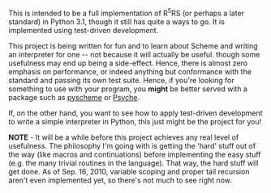 This is intended to be a full implementation of R<sup>5</sup>RS (or perhaps a later standard) in Python 3.1, though it still has quite a ways to go. It is implemented using test-driven development.

This project is being written for fun and to learn about Scheme and writing an interpreter for one -- not because it will actually be useful. though some usefulness may end up being a side-effect. Hence, there is almost zero emphasis on performance, or indeed anything but conformance with the standard and passing its own test suite. Hence, if you're looking for something to use with your program, you **might** be better served with a package such as [pyscheme](http://hkn.eecs.berkeley.edu/~dyoo/python/pyscheme/) or [Psyche](http://www.xs4all.nl/~yduppen/site/psyche.html).

If, on the other hand, you want to see how to apply test-driven development to write a simple interpreter in Python, this just might be the project for you!

**NOTE** - It will be a while before this project achieves any real level of usefulness. The philosophy I'm going with is getting the 'hard' stuff out of the way (like macros and continuations) before implementing the easy stuff (e.g. the many trivial routines in the language). That way, the hard stuff will get done. As of Sep. 16, 2010, variable scoping and proper tail recursion aren't even implemented yet, so there's not much to see right now.